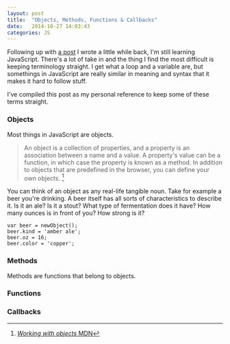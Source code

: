 ```yaml
---
layout: post
title:  "Objects, Methods, Functions & Callbacks"
date:   2014-10-27 14:03:43
categories: JS
---
```


Following up with [a post](http://arwhd.co/js/2014/07/30/Me-Learning-JavaScript/) I wrote a little while back, I'm still learning JavaScript. There's a lot of take in and the thing I find the most difficult is keeping terminology straight. I get what a loop and a variable are, but somethings in JavaScript are really similar in meaning and syntax that it makes it hard to follow stuff.

I've compiled this post as my personal reference to keep some of these terms straight.

### Objects
Most things in JavaScript are objects.

> An object is a collection of properties, and a property is an association between a name and a value. A property's value can be a function, in which case the property is known as a method. In addition to objects that are predefined in the browser, you can define your own objects. [^1]

You can think of an object as any real-life tangible noun. Take for example a beer you're drinking. A beer itself has all sorts of characteristics to describe it. Is it an ale? Is it a stout? What type of fermentation does it have? How many ounces is in front of you? How strong is it?

<pre><code class="language-javascript">var beer = newObject();
beer.kind = 'amber ale';
beer.oz = 16;
beer.color = 'copper';</code></pre>

### Methods
Methods are functions that belong to objects.

### Functions


### Callbacks


[^1]: [_Working with objects_ MDN](https://developer.mozilla.org/en-US/docs/Web/JavaScript/Guide/Working_with_Objects)
